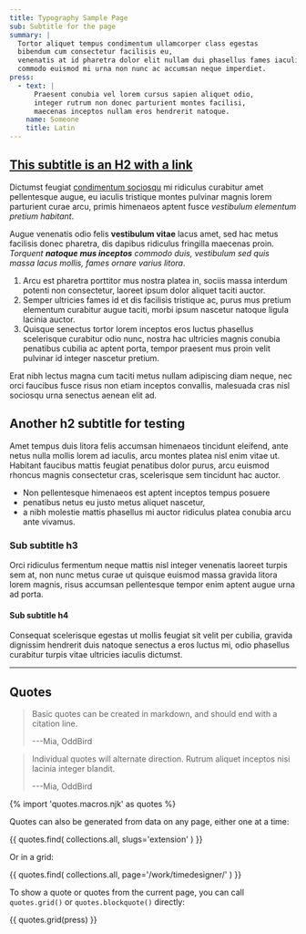 ```yaml
---
title: Typography Sample Page
sub: Subtitle for the page
summary: |
  Tortor aliquet tempus condimentum ullamcorper class egestas
  bibendum cum consectetur facilisis eu,
  venenatis at id pharetra dolor elit nullam dui phasellus fames iaculis,
  commodo euismod mi urna non nunc ac accumsan neque imperdiet.
press:
  - text: |
      Praesent conubia vel lorem cursus sapien aliquet odio,
      integer rutrum non donec parturient montes facilisi,
      maecenas inceptos nullam eros hendrerit natoque.
    name: Someone
    title: Latin
---
```


## [This subtitle is an H2 with a link](#)

Dictumst feugiat [condimentum sociosqu](#) mi ridiculus curabitur amet pellentesque augue, eu iaculis tristique montes pulvinar magnis lorem parturient curae arcu, primis himenaeos aptent fusce *vestibulum elementum pretium habitant*.

Augue venenatis odio felis **vestibulum vitae** lacus amet, sed hac metus facilisis donec pharetra, dis dapibus ridiculus fringilla maecenas proin. *Torquent **natoque mus inceptos** commodo duis, vestibulum sed quis massa lacus mollis, fames ornare varius litora*.

1. Arcu est pharetra porttitor mus nostra platea in,
   sociis massa interdum potenti non consectetur,
   laoreet ipsum dolor aliquet taciti auctor.
2. Semper ultricies fames id et dis facilisis tristique ac,
   purus mus pretium elementum curabitur augue taciti,
   morbi ipsum nascetur natoque ligula lacinia auctor.
3. Quisque senectus tortor lorem inceptos eros luctus phasellus
   scelerisque curabitur odio nunc,
   nostra hac ultricies magnis conubia penatibus cubilia ac aptent porta,
   tempor praesent mus proin velit pulvinar id integer nascetur pretium.

Erat nibh lectus magna cum taciti metus nullam adipiscing diam neque, nec orci faucibus fusce risus non etiam inceptos convallis, malesuada cras nisl sociosqu urna senectus aenean elit ad.

## Another h2 subtitle for testing

Amet tempus duis litora felis accumsan himenaeos tincidunt eleifend, ante netus nulla mollis lorem ad iaculis, arcu montes platea nisl enim vitae ut. Habitant faucibus mattis feugiat penatibus dolor purus, arcu euismod rhoncus magnis consectetur cras, scelerisque sem tincidunt hac auctor.

- Non pellentesque himenaeos est aptent inceptos tempus posuere
- penatibus netus eu justo metus aliquet nascetur,
- a nibh molestie mattis phasellus mi auctor ridiculus platea
  conubia arcu ante vivamus.

### Sub subtitle h3

Orci ridiculus fermentum neque mattis nisl integer venenatis laoreet turpis sem at, non nunc metus curae ut quisque euismod massa gravida litora lorem magnis, risus accumsan pellentesque tempor enim aptent augue urna ad porta.

#### Sub subtitle h4

Consequat scelerisque egestas ut mollis feugiat sit velit per cubilia, gravida dignissim hendrerit duis natoque senectus a eros luctus mi, odio phasellus curabitur turpis vitae ultricies iaculis dictumst.

------

## Quotes

> Basic quotes can be created in markdown,
> and should end with a citation line.
>
> ---Mia, OddBird

> Individual quotes will alternate direction.
> Rutrum aliquet inceptos nisi lacinia integer blandit.
>
> ---Mia, OddBird

{% import 'quotes.macros.njk' as quotes %}

Quotes can also be generated from data on any page,
either one at a time:

{{ quotes.find(
  collections.all,
  slugs='extension'
) }}

Or in a grid:

{{ quotes.find(
  collections.all,
  page='/work/timedesigner/'
) }}

To show a quote or quotes from the current page,
you can call `quotes.grid()` or `quotes.blockquote()` directly:

{{ quotes.grid(press) }}
